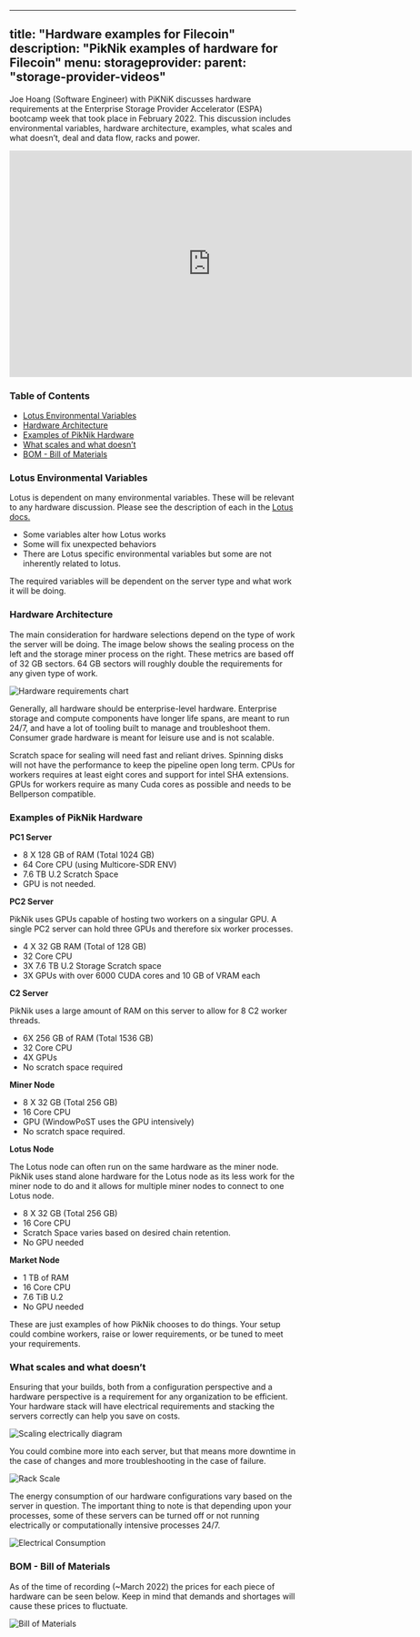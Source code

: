 
---
title: "Hardware examples for Filecoin"
description: "PikNik examples of hardware for Filecoin"
menu:
    storageprovider:
        parent: "storage-provider-videos"
---

Joe Hoang (Software Engineer) with PiKNiK discusses hardware requirements at the Enterprise Storage Provider Accelerator (ESPA) bootcamp week that took place in February 2022. This discussion includes environmental variables, hardware architecture, examples, what scales and what doesn’t, deal and data flow, racks and power.

<iframe width="708" height="398" src="https://www.youtube.com/embed/RKihuvJpev4" title="ESPA Module 3C - Hardware Requirements" frameborder="0" allow="accelerometer; autoplay; clipboard-write; encrypted-media; gyroscope; picture-in-picture" allowfullscreen></iframe>

### Table of Contents
<!-- START doctoc generated TOC please keep comment here to allow auto update -->
<!-- DON'T EDIT THIS SECTION, INSTEAD RE-RUN doctoc TO UPDATE -->

- [Lotus Environmental Variables](#lotus-environmental-variables)
- [Hardware Architecture](#hardware-architecture)
- [Examples of PikNik Hardware](#examples-of-piknik-hardware)
- [What scales and what doesn’t](#what-scales-and-what-doesnt)
- [BOM - Bill of Materials](#bom---bill-of-materials)

<!-- END doctoc generated TOC please keep comment here to allow auto update -->
### Lotus Environmental Variables

Lotus is dependent on many environmental variables. These will be relevant to any hardware discussion. Please see the description of each in the [Lotus docs.](https://lotus.filecoin.io/storage-providers/setup/configuration/)

- Some variables alter how Lotus works
- Some will fix unexpected behaviors
- There are Lotus specific environmental variables but some are not inherently related to lotus.

The required variables will be dependent on the server type and what work it will be doing. 

### Hardware Architecture

The main consideration for hardware selections depend on the type of work the server will be doing. The image below shows the sealing process on the left and the storage miner process on the right. These metrics are based off of 32 GB sectors. 64 GB sectors will roughly double the requirements for any given type of work. 

![Hardware requirements chart](https://imgur.com/mLsOZPK.png)

Generally, all hardware should be enterprise-level hardware. Enterprise storage and compute components have longer life spans, are meant to run 24/7, and have a lot of tooling built to manage and troubleshoot them. Consumer grade hardware is meant for leisure use and is not scalable. 

Scratch space for sealing will need fast and reliant drives. Spinning disks will not have the performance to keep the pipeline open long term. CPUs for workers requires at least eight cores and support for intel SHA extensions. GPUs for workers require as many Cuda cores as possible and needs to be Bellperson compatible. 

### Examples of PikNik Hardware

**PC1 Server**

- 8 X 128 GB of RAM (Total 1024 GB)
- 64 Core CPU (using Multicore-SDR ENV)
- 7.6 TB U.2 Scratch Space
- GPU is not needed.

**PC2 Server**

PikNik uses GPUs capable of hosting two workers on a singular GPU. A single PC2 server can hold three GPUs and therefore six worker processes. 

- 4 X 32 GB RAM (Total of 128 GB)
- 32 Core CPU
- 3X 7.6 TB U.2 Storage Scratch space
- 3X GPUs with over 6000 CUDA cores and 10 GB of VRAM each

**C2 Server**

PikNik uses a large amount of RAM on this server to allow for 8 C2 worker threads. 

- 6X 256 GB of RAM (Total 1536 GB)
- 32 Core CPU
- 4X GPUs
- No scratch space required

**Miner Node**

- 8 X 32 GB (Total 256 GB)
- 16 Core CPU
- GPU (WindowPoST uses the GPU intensively)
- No scratch space required.

**Lotus Node**

The Lotus node can often run on the same hardware as the miner node. PikNik uses stand alone hardware for the Lotus node as its less work for the miner node to do and it allows for multiple miner nodes to connect to one Lotus node.

- 8 X 32 GB (Total 256 GB)
- 16 Core CPU
- Scratch Space varies based on desired chain retention.
- No GPU needed

**Market Node**

- 1 TB of RAM
- 16 Core CPU
- 7.6 TiB U.2
- No GPU needed

These are just examples of how PikNik chooses to do things. Your setup could combine workers, raise or lower requirements, or be tuned to meet your requirements. 

### What scales and what doesn’t

Ensuring that your builds, both from a configuration perspective and a hardware perspective is a requirement for any organization to be efficient. Your hardware stack will have electrical requirements and stacking the servers correctly can help you save on costs. 

![Scaling electrically diagram](https://imgur.com/5C9dikF.png)

You could combine more into each server, but that means more downtime in the case of changes and more troubleshooting in the case of failure. 

![Rack Scale](https://imgur.com/dsVVqCI.png)

The energy consumption of our hardware configurations vary based on the server in question. The important thing to note is that depending upon your processes, some of these servers can be turned off or not running electrically or computationally intensive processes 24/7. 

![Electrical Consumption](https://imgur.com/EKOHxL1.png)

### BOM - Bill of Materials

As of the time of recording (~March 2022) the prices for each piece of hardware can be seen below. Keep in mind that demands and shortages will cause these prices to fluctuate. 

![Bill of Materials](https://imgur.com/6VgkzCh.png)
